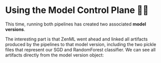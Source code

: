 # Using the Model Control Plane 👷‍♂️

This time, running both pipelines has created two associated **model versions**.

The interesting part is that ZenML went ahead and linked all artifacts produced by the
pipelines to that model version, including the two pickle files that represent our
SGD and RandomForest classifier. We can see all artifacts directly from the model
version object:

